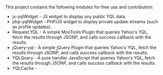 This project contains the following modules for free use and contribution:

* js-yqlWidget  - JS widget to display any public YQL data.
* php-yqlWidget - PHP/JS widget to display private update streams (such as profile updates).
* Request.YQL   - A simple MooTools Plugin that queries Yahoo's YQL, fetch the results through JSONP, and calls success callback with the results.
* jQuery-yql    - A simple jQuery Plugin that queries Yahoo's YQL, fetch the results through JSONP, and calls success callback with the results.
* YQLQuery      - A pure handler JavaScript that queries Yahoo's YQL, fetch the results through JSONP, and calls success callback with the results.
* YQLCache      - 